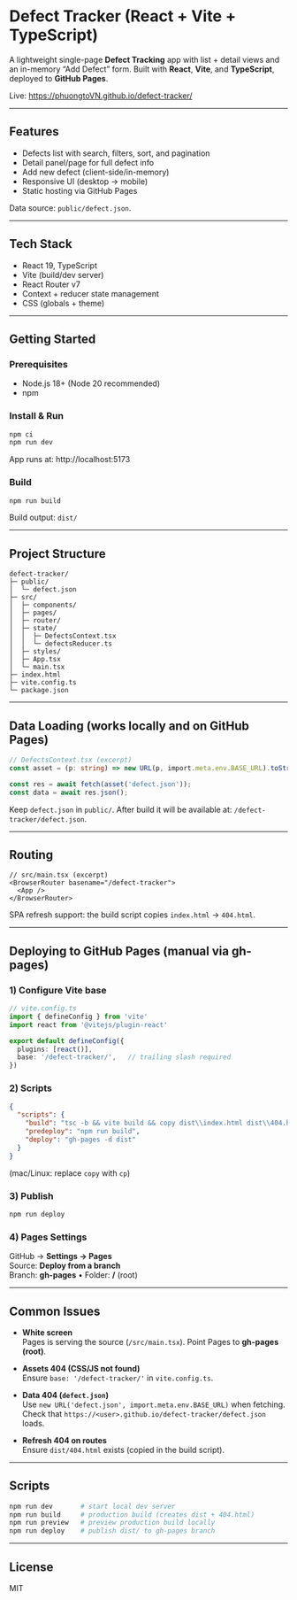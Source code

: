 # Defect Tracker (React + Vite + TypeScript)

A lightweight single-page **Defect Tracking** app with list + detail views and an in-memory “Add Defect” form. Built with **React**, **Vite**, and **TypeScript**, deployed to **GitHub Pages**.

Live: https://phuongtoVN.github.io/defect-tracker/

---

## Features
- Defects list with search, filters, sort, and pagination  
- Detail panel/page for full defect info  
- Add new defect (client-side/in-memory)  
- Responsive UI (desktop → mobile)  
- Static hosting via GitHub Pages

Data source: `public/defect.json`.

---

## Tech Stack
- React 19, TypeScript  
- Vite (build/dev server)  
- React Router v7  
- Context + reducer state management  
- CSS (globals + theme)

---

## Getting Started

### Prerequisites
- Node.js 18+ (Node 20 recommended)
- npm

### Install & Run
```bash
npm ci
npm run dev
```
App runs at: http://localhost:5173

### Build
```bash
npm run build
```
Build output: `dist/`

---

## Project Structure
```
defect-tracker/
├─ public/
│  └─ defect.json
├─ src/
│  ├─ components/
│  ├─ pages/
│  ├─ router/
│  ├─ state/
│  │  ├─ DefectsContext.tsx
│  │  └─ defectsReducer.ts
│  ├─ styles/
│  ├─ App.tsx
│  └─ main.tsx
├─ index.html
├─ vite.config.ts
└─ package.json
```

---

## Data Loading (works locally and on GitHub Pages)
```ts
// DefectsContext.tsx (excerpt)
const asset = (p: string) => new URL(p, import.meta.env.BASE_URL).toString();

const res = await fetch(asset('defect.json'));
const data = await res.json();
```
Keep `defect.json` in `public/`. After build it will be available at:
`/defect-tracker/defect.json`.

---

## Routing
```tsx
// src/main.tsx (excerpt)
<BrowserRouter basename="/defect-tracker">
  <App />
</BrowserRouter>
```
SPA refresh support: the build script copies `index.html` → `404.html`.

---

## Deploying to GitHub Pages (manual via gh-pages)

### 1) Configure Vite base
```ts
// vite.config.ts
import { defineConfig } from 'vite'
import react from '@vitejs/plugin-react'

export default defineConfig({
  plugins: [react()],
  base: '/defect-tracker/',   // trailing slash required
})
```

### 2) Scripts
```json
{
  "scripts": {
    "build": "tsc -b && vite build && copy dist\\index.html dist\\404.html",
    "predeploy": "npm run build",
    "deploy": "gh-pages -d dist"
  }
}
```
(mac/Linux: replace `copy` with `cp`)

### 3) Publish
```bash
npm run deploy
```

### 4) Pages Settings
GitHub → **Settings → Pages**  
Source: **Deploy from a branch**  
Branch: **gh-pages** • Folder: **/** (root)

---

## Common Issues

- **White screen**  
  Pages is serving the source (`/src/main.tsx`). Point Pages to **gh-pages (root)**.

- **Assets 404 (CSS/JS not found)**  
  Ensure `base: '/defect-tracker/'` in `vite.config.ts`.

- **Data 404 (`defect.json`)**  
  Use `new URL('defect.json', import.meta.env.BASE_URL)` when fetching.  
  Check that `https://<user>.github.io/defect-tracker/defect.json` loads.

- **Refresh 404 on routes**  
  Ensure `dist/404.html` exists (copied in the build script).

---

## Scripts
```bash
npm run dev       # start local dev server
npm run build     # production build (creates dist + 404.html)
npm run preview   # preview production build locally
npm run deploy    # publish dist/ to gh-pages branch
```

---

## License
MIT
